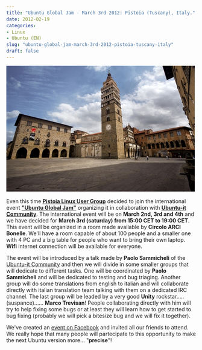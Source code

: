 ```yaml
---
title: "Ubuntu Global Jam - March 3rd 2012: Pistoia (Tuscany), Italy."
date: 2012-02-19
categories: 
- Linux
- Ubuntu (EN)
slug: "ubuntu-global-jam-march-3rd-2012-pistoia-tuscany-italy"
draft: false
---
```


[![piazza duomo](piazzaduomorid1.jpg "piazzaduomorid1")]()

Even this time **[Pistoia Linux User Group](http://www.ptlug.org)**
decided to join the international event **["Ubuntu Global
Jam"](https://wiki.ubuntu.com/UbuntuGlobalJam)** organizing it in
collaboration with **[Ubuntu-it Community](http://ubuntu-it.org/)**. The
international event will be on **March 2nd, 3rd and 4th** and we have
decided for **March 3rd (saturday) from 15:00 CET to 19:00 CET**. This
event will be organized in a room made available by **Circolo ARCI
Bonelle**. We'll have a room capable of about 100 people and a smaller
one with 4 PC and a big table for people who want to bring their own
laptop. **Wifi** internet connection will be available for everyone.

The event will be introduced by a talk made by **Paolo Sammicheli** of
the [Ubuntu-it Community](http://ubuntu-it.org/) and then we will divide
in some smaller groups that will dedicate to different tasks. One will
be coordinated by **Paolo Sammicheli** and will be dedicated to testing
and bug triaging. Another group will do some translations from english
to italian and will collaborate directly with italian translation team
talking with them on a dedicated IRC channel. The last group will be
leaded by a very good **Unity** rockstar..... (suspance)...... **Marco
Trevisan**! People collaborating directly with him will try to help
fixing some bugs or at least they will learn how to get started to bug
fixing (probably we will pick a bitesize bug and we will fix it
together).

We've created an [event on
Facebook](https://www.facebook.com/events/151257404993865/) and invited
all our friends to attend. We really hope that many people will
partecipate to this opportunity to make the next Ubuntu version more...
"**precise**"!

